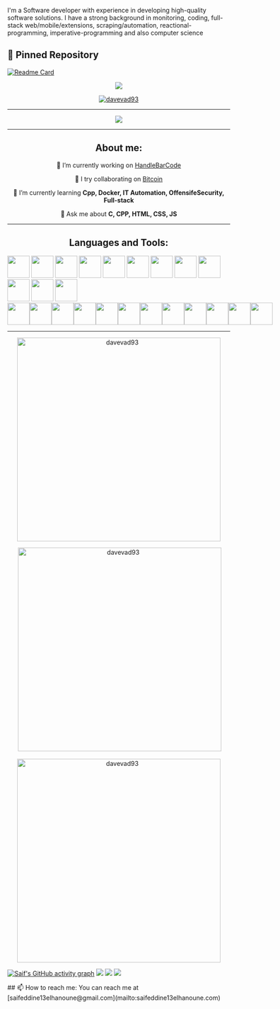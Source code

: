 I'm a Software developer with experience in developing high-quality software solutions. I have a strong background in monitoring, coding, full-stack web/mobile/extensions, scraping/automation, reactional-programming, imperative-programming and also computer science

## 📌 Pinned Repository
[![Readme Card](https://github-readme-stats.vercel.app/api/pin/?username=saifeddineelhanoune&repo=HandlingBarCode&theme=tokyonight)](https://github.com/saifeddineelhanoune/HandlingBarCode)
<div align="center">
  <img  src="./github-header-image.png"/>
  <p align="center"><a href="https://github.com/ryo-ma/github-profile-trophy"><img src="https://github-profile-trophy.vercel.app/?username=saifeddineelhanoune&theme=onedark" alt="davevad93" /></a></p>
</div>  

<hr>

<div align="center">
    <a href="https://github.com/saifeddineelhanoune"><img src="https://komarev.com/ghpvc/?username=saifeddineelhanoune&color=brightgreen&style=for-the-badge"/><a/>
</div>

<hr>

<div align="center">
      <h2>About me:</h2>
      <p></p>
      <p>🔭 I’m currently working on <a href="https://github.com/davevad93/HandlingBarCode">HandleBarCode</a></p>
      <p>👯 I try collaborating on <a href="https://github.com/Bitcoin">Bitcoin</a></p>
      <p>🌱 I’m currently learning <b>Cpp, Docker, IT Automation, OffensifeSecurity, Full-stack</b></p> 
      <p>💬 Ask me about <b>C, CPP, HTML, CSS, JS</b></p> 
</div>

<hr>

<h2 align="center">Languages and Tools:</h2>
<a href="https://isocpp.org/"><img src="https://cdn.jsdelivr.net/gh/devicons/devicon@latest/icons/cplusplus/cplusplus-original.svg" width=50/><a/>
<a href="https://www.docker.com/"><img src="https://cdn.jsdelivr.net/gh/devicons/devicon@latest/icons/docker/docker-original.svg" width=50/><a/>
<a href="https://reactjs.org/"><img src="https://cdn.jsdelivr.net/gh/devicons/devicon@latest/icons/react/react-original.svg" width=50/><a/>
<a href="https://www.unix.com/"><img src="https://cdn.jsdelivr.net/gh/devicons/devicon@latest/icons/unix/unix-original.svg" width=50/><a/>
<a href="https://nginx.org/en/"><img src="https://cdn.jsdelivr.net/gh/devicons/devicon@latest/icons/nginx/nginx-original.svg" width=50/><a/>
<a href="https://mariadb.org/"><img src="https://cdn.jsdelivr.net/gh/devicons/devicon@latest/icons/mongodb/mongodb-original.svg" width=50/><a/> <!-- Note: There isn't a direct icon for MariaDB, so MongoDB is used as a substitute -->
<a href="https://tools.kali.org/gobuster/gobuster"><img src="https://cdn.jsdelivr.net/gh/devicons/devicon@latest/icons/tools/tools-original.svg" width=50/><a/> <!-- Gobuster doesn't have a specific icon, so a generic tools icon is used -->
<a href="https://wifiphisher.com/"><img src="https://cdn.jsdelivr.net/gh/devicons/devicon@latest/icons/tools/tools-original.svg" width=50/><a/> <!-- WiFite doesn't have a specific icon, so a generic tools icon is used -->
<a href="https://dotnet.microsoft.com/apps/aspnet"><img src="https://cdn.jsdelivr.net/gh/devicons/devicon@latest/icons/dotnet/dotnet-original.svg" width=50/><a/>
<a href="https://dotnet.microsoft.com/apps/xamarin"><img src="https://cdn.jsdelivr.net/gh/devicons/devicon@latest/icons/xamarin/xamarin-original.svg" width=50/><a/>
<a href="https://nodejs.org/"><img src="https://cdn.jsdelivr.net/gh/devicons/devicon@latest/icons/nodejs/nodejs-original.svg" width=50/><a/>
<a href="https://expressjs.com/"><img src="https://cdn.jsdelivr.net/gh/devicons/devicon@latest/icons/express/express-original.svg" width=50/><a/>

<div align="center" style="display:flex;flex-direction:row;">
    <a href="https://dotnet.microsoft.com/en-us/languages/csharp"><img src="https://cdn.jsdelivr.net/gh/devicons/devicon@latest/icons/csharp/csharp-original.svg" width=50/><a/>
    <a href="https://dotnet.microsoft.com/en-us/download/dotnet-framework"><img src="https://cdn.jsdelivr.net/gh/devicons/devicon@latest/icons/dot-net/dot-net-plain-wordmark.svg" width=50/><a/>
    <a href="https://dotnet.microsoft.com/en-us/download"><img src="https://cdn.jsdelivr.net/gh/devicons/devicon@latest/icons/dotnetcore/dotnetcore-original.svg" width=50/><a/>
    <a href="https://www.javascript.com/"><img src="https://cdn.jsdelivr.net/gh/devicons/devicon@latest/icons/javascript/javascript-original.svg" width=50/><a/>
    <a href="https://html.com/html5/"><img src="https://cdn.jsdelivr.net/gh/devicons/devicon@latest/icons/html5/html5-plain-wordmark.svg" width=50/><a/>
    <a href="https://getbootstrap.com/"><img src="https://cdn.jsdelivr.net/gh/devicons/devicon@latest/icons/bootstrap/bootstrap-original-wordmark.svg" width=50/><a/>
    <a href="https://www.xml.com/"><img src="https://cdn.jsdelivr.net/gh/devicons/devicon@latest/icons/xml/xml-plain.svg" width=50/><a/>
    <a href="https://www.mysql.com/"><img src="https://cdn.jsdelivr.net/gh/devicons/devicon@latest/icons/mysql/mysql-original.svg" width=50/><a/>
    <a href="https://www.sqlite.org/"><img src="https://cdn.jsdelivr.net/gh/devicons/devicon@latest/icons/sqlite/sqlite-original.svg" width=50/><a/>
    <a href="https://visualstudio.microsoft.com/"><img src="https://cdn.jsdelivr.net/gh/devicons/devicon@latest/icons/visualstudio/visualstudio-original.svg" width=50/><a/>
    <a href="https://code.visualstudio.com/"><img src="https://cdn.jsdelivr.net/gh/devicons/devicon@latest/icons/vscode/vscode-original.svg" width=50/><a/>
    <a href="https://git-scm.com/"><img src="https://cdn.jsdelivr.net/gh/devicons/devicon@latest/icons/git/git-original.svg" width=50/><a/>
</div>

<hr>

<div align="center">
  <p><img src="https://github-readme-stats.vercel.app/api/top-langs?username=saifeddineelhanoune&show_icons=true&locale=en&layout=compact&theme=onedark" alt="davevad93" width=460 /></p>
  <p>&nbsp;<img src="https://github-readme-stats.vercel.app/api?username=saifeddineelhanoune&show_icons=true&locale=en&theme=onedark" alt="davevad93" width=460 /></p>
  <p><img src="https://github-readme-streak-stats.herokuapp.com/?user=saifeddineelhanoune&&theme=onedark" alt="davevad93" width=460 /></p>
</div>

[![Saif's GitHub activity graph](https://github-readme-activity-graph.vercel.app/graph?username=saifeddineelhanoune&theme=github-compact&bg_color=282C35)](https://github.com/ashutosh00710/github-readme-activity-graph)
    <a href="https://www.linkedin.com/in/saifeddine-elhanoune/"><img src="https://img.shields.io/badge/linkedin-%230177B5?style=flat&logo=linkedin&logoColor=white"/></a>
    <a href="https://www.instagram.com/whereisme003/"><img src="https://img.shields.io/badge/instagram-%23E4415F?style=flat&logo=instagram&logoColor=white"/></a>
    <a href="https://twitter.com/saifeddine003"><img src="https://img.shields.io/badge/twitter-%231FA1F1?style=flat&logo=twitter&logoColor=white"/></a>
  </p>
## 📫 How to reach me:
You can reach me at [saifeddine13elhanoune@gmail.com](mailto:saifeddine13elhanoune.com)



